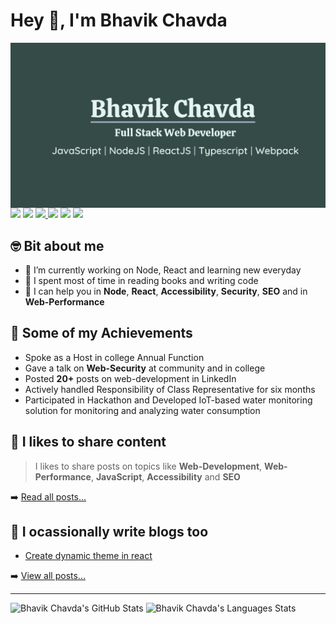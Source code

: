 # Hey 👋, I'm Bhavik Chavda

<img align="right" src='banner.png'>

---

[<img src="https://img.icons8.com/color/48/000000/linkedin.png" width="3.5%"/>](https://www.linkedin.com/in/chavdabhavik7)
[<img src="https://img.icons8.com/bubbles/50/4a90e2/domain.png" width="3.5%"/>](https://www.bhavikchavda.com)
<a href="mailto:bhavikvchavda@gmail.com"> <img src="https://img.icons8.com/fluent/48/000000/gmail.png" width="3.5%"/> </a>
[<img src="https://img.icons8.com/fluent/48/4a90e2/github.png" width="3.5%"/>](https://github.com/chavda-bhavik)
[<img src="https://img.icons8.com/color/48/000000/twitter.png" width="3.5%"/>](https://twitter.com/chavdabhavik7)
[<img src="https://img.icons8.com/color/48/000000/stackoverflow.png"/>](https://stackoverflow.com/users/13206506/bhavik-chavda)

## 🤓 Bit about me

- 🔭 I’m currently working on Node, React and learning new everyday
- 🌱 I spent most of time in reading books and writing code
- 💬 I can help you in **Node**, **React**, **Accessibility**, **Security**, **SEO** and in **Web-Performance**

## 🥇 Some of my Achievements
- Spoke as a Host in college Annual Function
- Gave a talk on **Web-Security** at community and in college
- Posted **20+** posts on web-development in LinkedIn
- Actively handled Responsibility of Class Representative for six months
- Participated in Hackathon and Developed IoT-based water monitoring solution for monitoring and analyzing water consumption

## 📔 I likes to share content

> I likes to share posts on topics like **Web-Development**, **Web-Performance**, **JavaScript**, **Accessibility** and **SEO**

➡️ [Read all posts...](https://www.bhavikchavda.com/content)


## 📕 I ocassionally write blogs too

<!-- BLOG-POSTS-LIST:START -->
- [Create dynamic theme in react](https://bhavikchavda.hashnode.dev/step-by-step-guide-on-creating-a-dynamic-theme-in-react-thats-color-changes-based-on-user-selection)
<!-- BLOG-POSTS-LIST:END -->

➡️ [View all posts...](https://bhavikchavda.hashnode.dev/)

---


<img src="https://github-readme-stats.vercel.app/api?username=chavda-bhavik&show_icons=true&line_height=27&count_private=true&title_color=ffffff&text_color=c9cacc&icon_color=2bbc8a&bg_color=1d1f21" alt="Bhavik Chavda's GitHub Stats" />

<img src="https://github-readme-stats.vercel.app/api/top-langs/?username=chavda-bhavik&hide=c%23,powershell&title_color=2aa889&text_color=99d1ce&icon_color=2bbc8a&bg_color=0c1014&layout=compact" alt="Bhavik Chavda's Languages Stats" />
